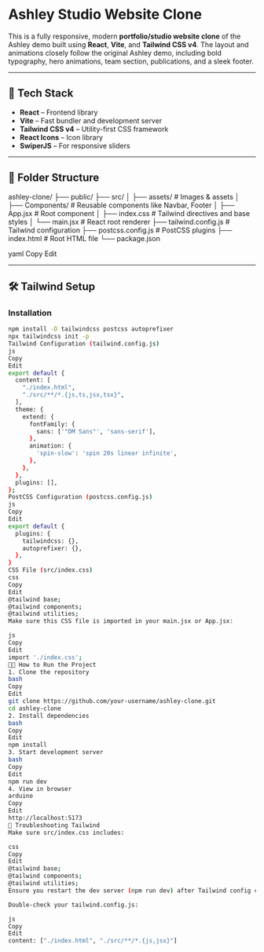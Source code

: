 # Ashley Studio Website Clone

This is a fully responsive, modern **portfolio/studio website clone** of the Ashley demo built using **React**, **Vite**, and **Tailwind CSS v4**. The layout and animations closely follow the original Ashley demo, including bold typography, hero animations, team section, publications, and a sleek footer.

---

## 🚀 Tech Stack

- **React** – Frontend library
- **Vite** – Fast bundler and development server
- **Tailwind CSS v4** – Utility-first CSS framework
- **React Icons** – Icon library
- **SwiperJS** – For responsive sliders

---

## 📁 Folder Structure

ashley-clone/
├── public/
├── src/
│ ├── assets/ # Images & assets
│ ├── Components/ # Reusable components like Navbar, Footer
│ ├── App.jsx # Root component
│ ├── index.css # Tailwind directives and base styles
│ └── main.jsx # React root renderer
├── tailwind.config.js # Tailwind configuration
├── postcss.config.js # PostCSS plugins
├── index.html # Root HTML file
└── package.json

yaml
Copy
Edit

---

## 🛠 Tailwind Setup

### Installation

```bash
npm install -D tailwindcss postcss autoprefixer
npx tailwindcss init -p
Tailwind Configuration (tailwind.config.js)
js
Copy
Edit
export default {
  content: [
    "./index.html",
    "./src/**/*.{js,ts,jsx,tsx}",
  ],
  theme: {
    extend: {
      fontFamily: {
        sans: ['"DM Sans"', 'sans-serif'],
      },
      animation: {
        'spin-slow': 'spin 20s linear infinite',
      },
    },
  },
  plugins: [],
};
PostCSS Configuration (postcss.config.js)
js
Copy
Edit
export default {
  plugins: {
    tailwindcss: {},
    autoprefixer: {},
  },
}
CSS File (src/index.css)
css
Copy
Edit
@tailwind base;
@tailwind components;
@tailwind utilities;
Make sure this CSS file is imported in your main.jsx or App.jsx:

js
Copy
Edit
import './index.css';
🧑‍💻 How to Run the Project
1. Clone the repository
bash
Copy
Edit
git clone https://github.com/your-username/ashley-clone.git
cd ashley-clone
2. Install dependencies
bash
Copy
Edit
npm install
3. Start development server
bash
Copy
Edit
npm run dev
4. View in browser
arduino
Copy
Edit
http://localhost:5173
🧪 Troubleshooting Tailwind
Make sure src/index.css includes:

css
Copy
Edit
@tailwind base;
@tailwind components;
@tailwind utilities;
Ensure you restart the dev server (npm run dev) after Tailwind config changes.

Double-check your tailwind.config.js:

js
Copy
Edit
content: ["./index.html", "./src/**/*.{js,jsx}"]
